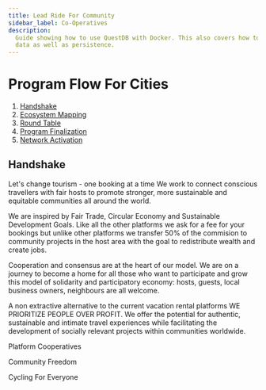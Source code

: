 ```yaml
---
title: Lead Ride For Community
sidebar_label: Co-Operatives
description:
  Guide showing how to use QuestDB with Docker. This also covers how to import
  data as well as persistence.
---
```


# Program Flow For Cities
1. [Handshake](#Handshake)
2. [Ecosystem Mapping](#ecosystem)
3. [Round Table](#round-table)
3. [Program Finalization](#lead-ride-program-finalization)
4. [Network Activation](#lead-ride-network-activation )




## Handshake
 Let's change tourism - one booking at a time
We work to connect conscious travellers with fair hosts to promote stronger, more sustainable and equitable communities all around the world.

We are inspired by Fair Trade, Circular Economy and Sustainable Development Goals. Like all the other platforms we ask for a fee for your bookings but unlike other platforms we transfer 50% of the commision to community projects in the host area with the goal to redistribute wealth and create jobs.

Cooperation and consensus are at the heart of our model. We are on a journey to become a home for all those who want to participate and grow this model of solidarity and participatory economy: hosts, guests, local business owners, neighbours are all welcome.

A non extractive alternative to the current vacation rental platforms
WE PRIORITIZE PEOPLE OVER PROFIT.
We offer the potential for authentic, sustainable and intimate travel experiences while facilitating the development of socially relevant projects within communities worldwide.

Platform Cooperatives


Community Freedom 

Cycling  For Everyone